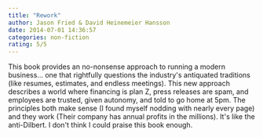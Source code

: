 ```yaml
---
title: "Rework"
author: Jason Fried & David Heinemeier Hansson
date: 2014-07-01 14:36:57
categories: non-fiction
rating: 5/5
---
```


This book provides an no-nonsense approach to running a modern business... one that rightfully questions the industry's antiquated traditions (like resumes, estimates, and endless meetings). This new approach describes a world where financing is plan Z, press releases are spam, and employees are trusted, given autonomy, and told to go home at 5pm. The principles both make sense (I found myself nodding with nearly every page) and they work (Their company has annual profits in the millions). It's like the anti-Dilbert. I don't think I could praise this book enough.
